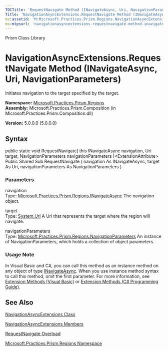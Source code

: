 ```yaml
---
TOCTitle: 'RequestNavigate Method (INavigateAsync, Uri, NavigationParameters)'
Title: 'NavigationAsyncExtensions.RequestNavigate Method (INavigateAsync, Uri, NavigationParameters) (Microsoft.Practices.Prism.Regions)'
ms:assetid: 'M:Microsoft.Practices.Prism.Regions.NavigationAsyncExtensions.RequestNavigate(Microsoft.Practices.Prism.Regions.INavigateAsync,System.Uri,Microsoft.Practices.Prism.Regions.NavigationParameters)'
ms:mtpsurl: 'navigationasyncextensions-requestnavigate-method-inavigateasync-string-action-navigationresult-mspp-regions.md'
---
```


Prism Class Library

NavigationAsyncExtensions.RequestNavigate Method (INavigateAsync, Uri, NavigationParameters)
================================================================================================

Initiates navigation to the target specified by the target.

**Namespace:** [Microsoft.Practices.Prism.Regions](https://msdn.microsoft.com/library/microsoft.practices.prism.regions)
**Assembly:** Microsoft.Practices.Prism.Composition (in Microsoft.Practices.Prism.Composition.dll)

**Version:** 5.0.0.0 (5.0.0.0)

## Syntax


public static void RequestNavigate( this INavigateAsync navigation, Uri target, NavigationParameters navigationParameters )&lt;ExtensionAttribute&gt; Public Shared Sub RequestNavigate ( navigation As INavigateAsync, target As Uri, navigationParameters As NavigationParameters )

### Parameters

navigation  
Type: [Microsoft.Practices.Prism.Regions.INavigateAsync](https://msdn.microsoft.com/library/microsoft.practices.prism.regions.inavigateasync)
The navigation object.

target  
Type: [System.Uri](http://msdn.microsoft.com/en-us/library/txt7706a)
A Uri that represents the target where the region will navigate.

navigationParameters  
Type: [Microsoft.Practices.Prism.Regions.NavigationParameters](https://msdn.microsoft.com/library/microsoft.practices.prism.regions.navigationparameters)
An instance of NavigationParameters, which holds a collection of object parameters.

### Usage Note

In Visual Basic and C\#, you can call this method as an instance method on any object of type [INavigateAsync](https://msdn.microsoft.com/library/microsoft.practices.prism.regions.inavigateasync). When you use instance method syntax to call this method, omit the first parameter. For more information, see [Extension Methods (Visual Basic)](http://msdn.microsoft.com/en-us/library/bb384936.aspx) or [Extension Methods (C\# Programming Guide)](http://msdn.microsoft.com/en-us/library/bb383977.aspx).

See Also
--------


[NavigationAsyncExtensions Class](https://msdn.microsoft.com/library/microsoft.practices.prism.regions.navigationasyncextensions)

[NavigationAsyncExtensions Members](https://msdn.microsoft.com/allmembers.t:microsoft.practices.prism.regions.navigationasyncextensions)

[RequestNavigate Overload](https://msdn.microsoft.com/overload:microsoft.practices.prism.regions.navigationasyncextensions.requestnavigate)

[Microsoft.Practices.Prism.Regions Namespace](https://msdn.microsoft.com/library/microsoft.practices.prism.regions)

